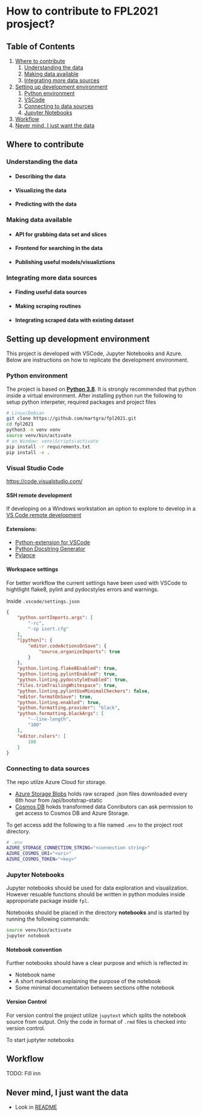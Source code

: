 # How to contribute to FPL2021 prosject?


## Table of Contents
1. [Where to contribute](#)
   1. [Understanding the data](#understanding-the-data)
   2. [Making data available](#making-data-available)
   3. [Integrating more data sources](#integrating-more-data-sources)
2. [Setting up development environment](#setting-up-development-environment)
    1. [Python environment](#python-environment)
    2. [VSCode](#visual-studio-code)
    3. [Connecting to data sources](#connecting-to-data-sources)
    4. [Jupyter Notebooks](#jupyter-notebooks)
3. [Workflow](#workflow)
4. [Never mind, I just want the data](#never-mind,-i-just-want-the-data)

## Where to contribute
### Understanding the data
* #### Describing the data
* #### Visualizing the data
* #### Predicting with the data
### Making data available
* #### API for grabbing data set and slices
* #### Frontend for searching in the data
* #### Publishing useful models/visualiztions
### Integrating more data sources
* #### Finding useful data sources
* #### Making scraping routines
* #### Integrating scraped data with existing dataset
## Setting up development environment
This project is developed with VSCode, Jupyter Notebooks and Azure. Below are instructions on how to replicate the development environment.
### Python environment
The project is based on **[Python 3.8](https://www.python.org/downloads/release/python-380/)**. It is strongly recommended that python inside a virtual environment. After installing python run the following to setup python interpeter, required packages and project files
```bash
# Linux/Debian
git clone https://github.com/martgra/fpl2021.git
cd fpl2021
python3 -m venv venv
source venv/bin/activate
# on Window: venv\Scripts\activate
pip install -r requirements.txt
pip install -e .
```

### Visual Studio Code
https://code.visualstudio.com/

#### **SSH remote development**
If developing on a Windows workstation an option to explore to develop in a [VS Code remote development](https://code.visualstudio.com/docs/remote/ssh)

#### **Extensions:**
* [Python-extension for VSCode](https://marketplace.visualstudio.com/items?itemName=ms-python.python)
* [Python Docstring Generator](https://marketplace.visualstudio.com/items?itemName=njpwerner.autodocstring)
* [Pylance](https://marketplace.visualstudio.com/items?itemName=ms-python.vscode-pylance)

#### **Workspace settings**
For better workflow the current settings have been used with VSCode to hightlight flake8, pylint and pydocstyles errors and warnings.<br>

Inside ```.vscode/settings.json```

```json
{
    "python.sortImports.args": [
        "-rc",
        "-sp isort.cfg"
    ],
    "[python]": {
        "editor.codeActionsOnSave": {
            "source.organizeImports": true
        }
    },
    "python.linting.flake8Enabled": true,
    "python.linting.pylintEnabled": true,
    "python.linting.pydocstyleEnabled": true,
    "files.trimTrailingWhitespace": true,
    "python.linting.pylintUseMinimalCheckers": false,
    "editor.formatOnSave": true,
    "python.linting.enabled": true,
    "python.formatting.provider": "black",
    "python.formatting.blackArgs": [
        "--line-length",
        "100"
    ],
    "editor.rulers": [
        100
    ]
}
```
### Connecting to data sources
The repo utilze Azure Cloud for storage.
- [Azure Storage Blobs](https://docs.microsoft.com/en-us/azure/storage/blobs/storage-blobs-introduction) holds raw scraped .json files downloaded every 6th hour from /api/bootstrap-static
- [Cosmos DB](https://docs.microsoft.com/en-us/azure/cosmos-db/introduction) hokds transformed data
Conributors can ask permission to get access to Cosmos DB and Azure Storage.

To get access add the following to a file named ```.env``` to the project root directory.
```bash
# .env
AZURE_STORAGE_CONNECTION_STRING="<connection string>"
AZURE_COSMOS_URI="<uri>"
AZURE_COSMOS_TOKEN="<key>"

```

### Jupyter Notebooks
Jupyter notebooks should be used for data exploration and visualization. However resuable functions should be written in python modules inside approporiate package inside ```fpl```.

Notebooks should be placed in the directory <b>notebooks</b> and is started by running the following commands:
```bash
source venv/bin/activate
jupyter notebook
```

#### **Notebook convention**
Further notebooks should have a clear purpose and which is reflected in:
* Notebook name
* A short markdown explaining the purpose of the notebook
* Some minimal documentation between sections ofthe notebook

#### **Version Control**
For version control the project utilize ```jupytext``` which splits the notebook source from output. Only the code in format of ```.rmd```  files is checked into version control.

To start juptyter notebooks

## Workflow
TODO: Fill inn


## Never mind, I just want the data
- Look in [README](https://github.com/martgra/fpl2021/blob/dev/README.md)
